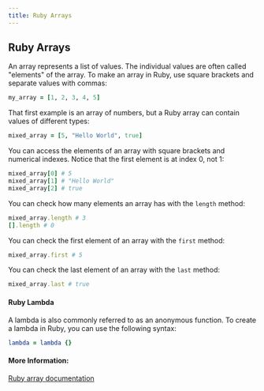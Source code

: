 ```yaml
---
title: Ruby Arrays
---
```

## Ruby Arrays

An array represents a list of values. The individual values are often called "elements" of the array. To make an array in Ruby, use square brackets and separate values with commas:

```ruby
my_array = [1, 2, 3, 4, 5]
```

That first example is an array of numbers, but a Ruby array can contain values of different types:

```ruby
mixed_array = [5, "Hello World", true]
```

You can access the elements of an array with square brackets and numerical indexes. Notice that the first element is at index 0, not 1:

```ruby
mixed_array[0] # 5
mixed_array[1] # "Hello World"
mixed_array[2] # true
```

You can check how many elements an array has with the `length` method:

```ruby
mixed_array.length # 3
[].length # 0
```

You can check the first element of an array with the `first` method:
```ruby
mixed_array.first # 5
```

You can check the last element of an array with the `last` method:
```ruby
mixed_array.last # true
```

#### Ruby Lambda
A lambda is also commonly referred to as an anonymous function. To create a lambda in Ruby, you can use the following syntax:
```ruby
lambda = lambda {}
```

#### More Information:
<a href='https://ruby-doc.org/core-2.4.2/Array.html' target='_blank' rel='nofollow'>Ruby array documentation</a>
